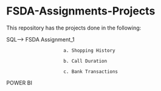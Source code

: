# FSDA-Assignments-Projects
This repository has the projects done in the following:

SQL--> FSDA Assignment_1 

                         a. Shopping History
                        
                         b. Call Duration
                        
                         c. Bank Transactions
                         
POWER BI
